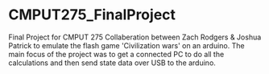 # CMPUT275_FinalProject
Final Project for CMPUT 275
Collaberation between Zach Rodgers & Joshua Patrick to emulate the flash game 'Civilization wars' on an arduino.
The main focus of the project was to get a connected PC to do all the calculations and then send state data over USB to the arduino.
